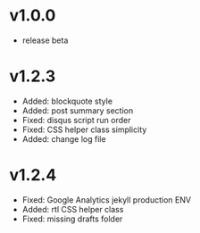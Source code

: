 # v1.0.0

- release beta

# v1.2.3

- Added: blockquote style
- Added: post summary section
- Fixed: disqus script run order
- Fixed: CSS helper class simplicity
- Added: change log file

# v1.2.4

- Fixed: Google Analytics jekyll production ENV 
- Added: rtl CSS helper class
- Fixed: missing drafts folder 
